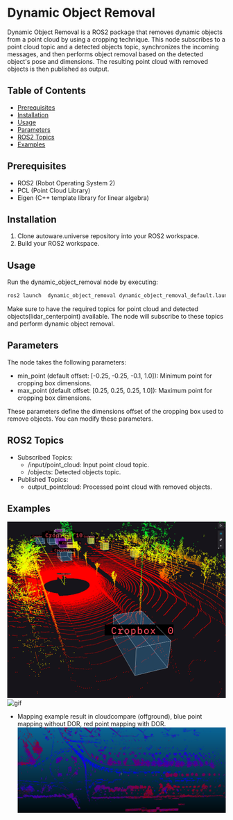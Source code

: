 # Dynamic Object Removal

Dynamic Object Removal is a ROS2 package that removes dynamic objects from a point cloud by using a cropping technique. This node subscribes to a point cloud topic and a detected objects topic, synchronizes the incoming messages, and then performs object removal based on the detected object's pose and dimensions. The resulting point cloud with removed objects is then published as output.

## Table of Contents

- [Prerequisites](#prerequisites)
- [Installation](#installation)
- [Usage](#usage)
- [Parameters](#parameters)
- [ROS2 Topics](#ros2-topics)
- [Examples](#examples)

## Prerequisites

- ROS2 (Robot Operating System 2)
- PCL (Point Cloud Library)
- Eigen (C++ template library for linear algebra)

## Installation

1. Clone autoware.universe repository into your ROS2 workspace.
2. Build your ROS2 workspace.

## Usage
Run the dynamic_object_removal node by executing:

```bash
ros2 launch  dynamic_object_removal dynamic_object_removal_default.launch.xml demo:=true
```

Make sure to have the required topics for point cloud and detected objects(lidar_centerpoint) available. The node will subscribe to these topics and perform dynamic object removal.

## Parameters
The node takes the following parameters:
- min_point (default offset: [-0.25, -0.25, -0.1, 1.0]): Minimum point for cropping box dimensions.
- max_point (default offset: [0.25, 0.25, 0.25, 1.0]): Maximum point for cropping box dimensions.

These parameters define the dimensions offset of the cropping box used to remove objects. You can modify these parameters.

## ROS2 Topics
- Subscribed Topics:
    - /input/point_cloud: Input point cloud topic.
    - /objects: Detected objects topic.
- Published Topics:
    - output_pointcloud: Processed point cloud with removed objects.

## Examples
![Example_1](docs/example_1.png)
![gif](docs/feat_dor.gif)
- Mapping example result in cloudcompare (offground), blue point mapping without DOR, red point mapping with DOR.
![mapping_example](docs/cc_offground.png)

